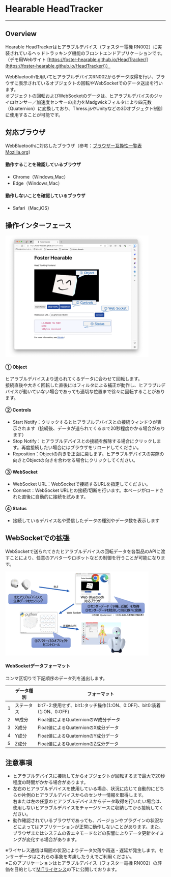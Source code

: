 # Hearable HeadTracker
---
## Overview
Hearable HeadTrackerはヒアラブルデバイス（フォスター電機 RN002）に実装されているヘッドトラッキング機能のフロントエンドアプリケーションです。（デモ用Webサイト [https://foster-hearable.github.io/HeadTracker/](https://foster-hearable.github.io/HeadTracker/)）

WebBluetoothを用いてヒアラブルデバイスRN002からデータ取得を行い、ブラウザに表示されているオブジェクトの回転やWebSocketでのデータ送出を行います。\
オブジェクトの回転およびWebSocketのデータは、ヒアラブルデバイスのジャイロセンサー／加速度センサーの出力をMadgwickフィルタにより四元数（Quaternion）に変換しており、Thress.jsやUnityなどの3Dオブジェクト制御に使用することが可能です。

## 対応ブラウザ
WebBluetoothに対応したブラウザ（参考：[ブラウザー互換性一覧表 Mozilla.org](https://developer.mozilla.org/ja/docs/Web/API/Web_Bluetooth_API#ブラウザーの互換性)）
#### 動作することを確認しているブラウザ
- Chrome（Windows,Mac）
- Edge（Windows,Mac）
  
#### 動作しないことを確認しているブラウザ
- Safari（Mac,iOS）



## 操作インターフェース
<img src="Panel.png" width="450">

#### ① Object
ヒアラブルデバイスより送られてくるデータに合わせて回転します。\
接続直後や大きく回転した直後にはフィルタによる補正が動作し、ヒアラブルデバイスが動いていない場合であっても適切な位置まで徐々に回転することがあります。

#### ② Controls
- Start Notify：クリックするとヒアラブルデバイスとの接続ウィンドウが表示されます（接続後、データが送られてくるまで20秒程度かかる場合があります）
- Stop Notify：ヒアラブルデバイスとの接続を解除する場合にクリックします。再度接続したい場合にはブラウザをリロードしてください。
- Reposition：Objectの向きを正面に戻します。ヒアラブルデバイスの実際の向きとObjectの向きを合わせる場合にクリックしてください。

#### ③ WebSocket
- WebSocket URL：WebSocketで接続するURLを指定してください。
- Connect：WebSocket URLとの接続/切断を行います。本ページがロードされた直後に自動的に接続を試みます。
  
#### ④ Status
- 接続しているデバイス名や受信したデータの種別やデータ数を表示します

## WebSocketでの拡張
WebSocketで送られてきたヒアラブルデバイスの回転データを各製品のAPIに渡すことにより、任意のアバターやロボットなどの制御を行うことが可能になります。

<img src="Expand.png" width="450">

#### WebSocketデータフォーマット
コンマ区切りで下記順序のデータ列を送出します。

|   | データ種別 | フォーマット |
|-|-|-|
| 1 | ステータス | bit7-2:使用せず、bit1:タッチ操作(1:ON、0:OFF)、bit0:装着(1:ON、0:OFF) |
| 2 | W成分 | Float値によるQuaternionのW成分データ |
| 3 | X成分 | Float値によるQuaternionのX成分データ |
| 4 | Y成分 | Float値によるQuaternionのY成分データ |
| 5 | Z成分 | Float値によるQuaternionのZ成分データ |


## 注意事項
- ヒアラブルデバイスに接続してからオブジェクトが回転するまで最大で20秒程度の時間がかかる場合があります。
- 左右のヒアラブルデバイスを使用している場合、状況に応じて自動的にどちらか片側のヒアラブルデバイスからのセンサー情報を取得します。\
  右または左の任意のヒアラブルデバイスからデータ取得を行いたい場合は、使用しないヒアラブルデバイスをチャージケースに収納してから接続してください。  
- 動作確認されているブラウザであっても、バージョンやプラグインの状況などによってはアプリケーションが正常に動作しないことがあります。また、ブラウザまたはシステムの省エネモードなどの影響によりデータ更新タイミングが変化する場合があります。
  
※ワイヤレス通信は周囲の状況によりデータ欠落や再送・遅延が発生します。センサーデータはこれらの事象を考慮したうえでご利用ください。\
※このアプリケーションはヒアラブルデバイス（フォスター電機 RN002）の評価を目的として[MITライセンス](https://github.com/foster-hearable/HeadTracker/blob/e59c1e2fe2de506fb53649f6b3cb550f1e6ca852/LICENSE.txt)の下に公開しております。

